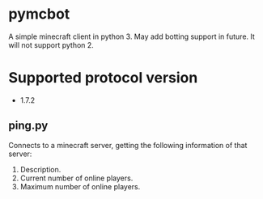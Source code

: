 pymcbot
=======
A simple minecraft client in python 3.  May add botting support in future. It
will not support python 2.


Supported protocol version
==========================

* 1.7.2


ping.py
----
Connects to a minecraft server, getting the following information of that server:

1. Description.
2. Current number of online players.
3. Maximum number of online players.
